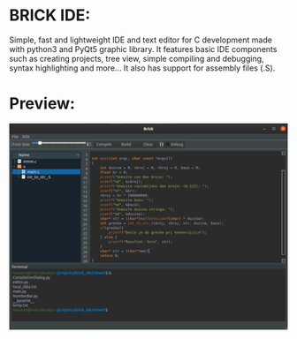 # BRICK IDE:
Simple, fast and lightweight IDE and text editor for C development made with python3 and PyQt5 graphic library.
It features basic IDE components such as creating projects, tree view, simple compiling and debugging, syntax highlighting and more...
It also has support for assembly files (.S).

# Preview:
![picture](./images/preview.png)
